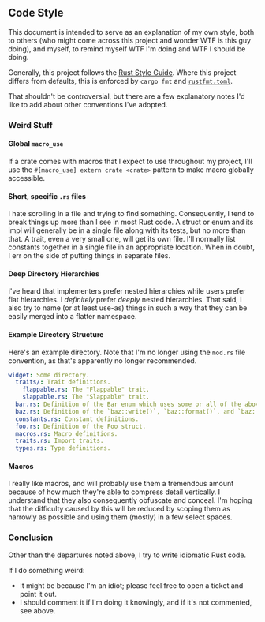 ## Code Style

This document is intended to serve as an explanation of my own style, both to others (who might come across this project and wonder WTF is this guy doing), and myself, to remind myself WTF I'm doing and WTF I should be doing.

Generally, this project follows the [Rust Style Guide](https://doc.rust-lang.org/nightly/style-guide/index.html). Where this project differs from defaults, this is enforced by `cargo fmt` and [`rustfmt.toml`](../rustfmt.toml).

That shouldn't be controversial, but there are a few explanatory notes I'd like to add about other conventions I've adopted.

### Weird Stuff

#### Global `macro_use`

If a crate comes with macros that I expect to use throughout my project, I'll use the `#[macro_use] extern crate <crate>` pattern to make macro globally accessible.

#### Short, specific `.rs` files

I hate scrolling in a file and trying to find something. Consequently, I tend to break things up more than I see in most Rust code. A struct or enum and its impl will generally be in a single file along with its tests, but no more than that. A trait, even a very small one, will get its own file. I'll normally list constants together in a single file in an appropriate location. When in doubt, I err on the side of putting things in separate files.

#### Deep Directory Hierarchies

I've heard that implementers prefer nested hierarchies while users prefer flat hierarchies. I _definitely_ prefer _deeply_ nested hierarchies. That said, I also try to name (or at least use-as) things in such a way that they can be easily merged into a flatter namespace.

#### Example Directory Structure

Here's an example directory. Note that I'm no longer using the `mod.rs` file convention, as that's apparently no longer recommended.

```yaml
widget: Some directory.
  traits/: Trait definitions.
    flappable.rs: The "Flappable" trait.
    slappable.rs: The "Slappable" trait.
  bar.rs: Definition of the Bar enum which uses some or all of the above resources.
  baz.rs: Definition of the `baz::write()`, `baz::format()`, and `baz::read()` functions.
  constants.rs: Constant definitions.
  foo.rs: Definition of the Foo struct.
  macros.rs: Macro definitions.
  traits.rs: Import traits.
  types.rs: Type definitions.
```

#### Macros

I really like macros, and will probably use them a tremendous amount because of how much they're able to compress detail vertically. I understand that they also consequently obfuscate and conceal. I'm hoping that the difficulty caused by this will be reduced by scoping them as narrowly as possible and using them (mostly) in a few select spaces.

### Conclusion

Other than the departures noted above, I try to write idiomatic Rust code.

If I do something weird:
- It might be because I'm an idiot; please feel free to open a ticket and point it out.
- I should comment it if I'm doing it knowingly, and if it's not commented, see above.
